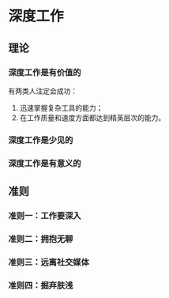 # 深度工作
## 理论
### 深度工作是有价值的
有两类人注定会成功：
1. 迅速掌握复杂工具的能力；
2. 在工作质量和速度方面都达到精英层次的能力。


### 深度工作是少见的
### 深度工作是有意义的
## 准则
### 准则一：工作要深入
### 准则二：拥抱无聊
### 准则三：远离社交媒体
### 准则四：掘弃肤浅
